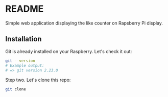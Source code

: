 # README

Simple web application displaying the like counter on Rapsberry Pi display.

## Installation

Git is already installed on your Raspberry. Let's check it out:

```bash
git --version
# Example output:
# => git version 2.23.0
```

Step two. Let's clone this repo:

```bash
git clone 
```
